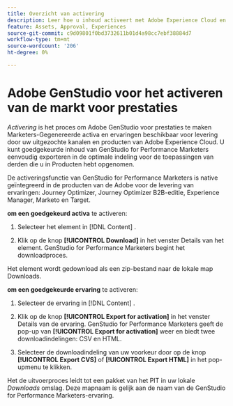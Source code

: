 ```yaml
---
title: Overzicht van activering
description: Leer hoe u inhoud activeert met Adobe Experience Cloud en toepassingen van derden.
feature: Assets, Approval, Experiences
source-git-commit: c9d09801f0bd3732611b01d4a98cc7ebf38884d7
workflow-type: tm+mt
source-wordcount: '206'
ht-degree: 0%

---
```



# Adobe GenStudio voor het activeren van de markt voor prestaties

_Activering_ is het proces om Adobe GenStudio voor prestaties te maken Marketers-Gegenereerde activa en ervaringen beschikbaar voor levering door uw uitgezochte kanalen en producten van Adobe Experience Cloud. U kunt goedgekeurde inhoud van GenStudio for Performance Marketers eenvoudig exporteren in de optimale indeling voor de toepassingen van derden die u in Producten hebt opgenomen.

De activeringsfunctie van GenStudio for Performance Marketers is native geïntegreerd in de producten van de Adobe voor de levering van ervaringen: Journey Optimizer, Journey Optimizer B2B-editie, Experience Manager, Marketo en Target.

**om een goedgekeurd activa** te activeren:

1. Selecteer het element in [!DNL Content] .

1. Klik op de knop **[!UICONTROL Download]** in het venster Details van het element. GenStudio for Performance Marketers begint het downloadproces.

Het element wordt gedownload als een zip-bestand naar de lokale map Downloads.

**om een goedgekeurde ervaring** te activeren:

1. Selecteer de ervaring in [!DNL Content] .

1. Klik op de knop **[!UICONTROL Export for activation]** in het venster Details van de ervaring. GenStudio for Performance Marketers geeft de pop-up van **[!UICONTROL Export for activation]** weer en biedt twee downloadindelingen: CSV en HTML.

1. Selecteer de downloadindeling van uw voorkeur door op de knop **[!UICONTROL Export CVS]** of **[!UICONTROL Export HTML]** in het pop-upmenu te klikken.

Het de uitvoerproces leidt tot een pakket van het PIT in uw lokale _Downloads_ omslag. Deze mapnaam is gelijk aan de naam van de GenStudio for Performance Marketers-ervaring.
